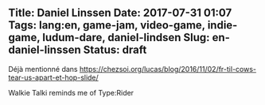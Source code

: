 Title: Daniel Linssen
Date: 2017-07-31 01:07
Tags: lang:en, game-jam, video-game, indie-game, ludum-dare, daniel-lindsen
Slug: en-daniel-linssen
Status: draft
---
Déjà mentionné dans https://chezsoi.org/lucas/blog/2016/11/02/fr-til-cows-tear-us-apart-et-hop-slide/

Walkie Talki reminds me of Type:Rider